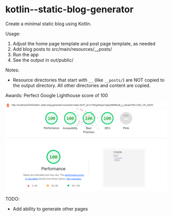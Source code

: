# kotlin--static-blog-generator
Create a minimal static blog using Kotlin.

Usage:
1. Adjust the home page template and post page template, as needed
2. Add blog posts to src/main/resources/__posts/
3. Run the app
4. See the output in out/public/

Notes:
- Resource directories that start with `__` (like `__posts/`) are NOT copied to the output directory. All other directories and content are copied.

Awards: Perfect Google Lighthouse score of 100

![Perfect Google Lighthouse score of 100](google-lighthouse-score-100.png)


TODO:
- Add ability to generate other pages
